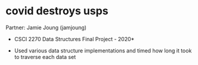 # covid destroys usps
Partner: Jamie Joung (jamjoung)
* CSCI 2270 Data Structures Final Project - 2020*
 - Used various data structure implementations and timed how long it took to traverse each data set
